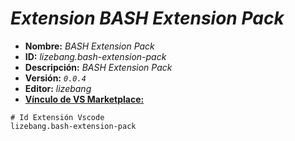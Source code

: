 <!-- Autor: Daniel Benjamin Perez Morales -->
<!-- GitHub: https://github.com/DanielPerezMoralesDev13 -->
<!-- Correo electrónico: danielperezdev@proton.me -->

# ***Extension BASH Extension Pack***

- **Nombre:** *BASH Extension Pack*
- **ID:** *lizebang.bash-extension-pack*
- **Descripción:** *BASH Extension Pack*
- **Versión:** *`0.0.4`*
- **Editor:** *lizebang*
- **[Vínculo de VS Marketplace:](https://marketplace.visualstudio.com/items?itemName=lizebang.bash-extension-pack "https://marketplace.visualstudio.com/items?itemName=lizebang.bash-extension-pack")**

```plaintext
# Id Extensión Vscode
lizebang.bash-extension-pack
```
